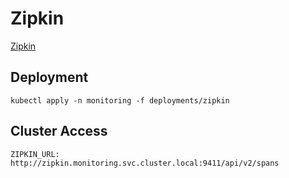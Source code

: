 # Zipkin

[Zipkin](https://zipkin.io/)

## Deployment

    kubectl apply -n monitoring -f deployments/zipkin

## Cluster Access

    ZIPKIN_URL: http://zipkin.monitoring.svc.cluster.local:9411/api/v2/spans

    